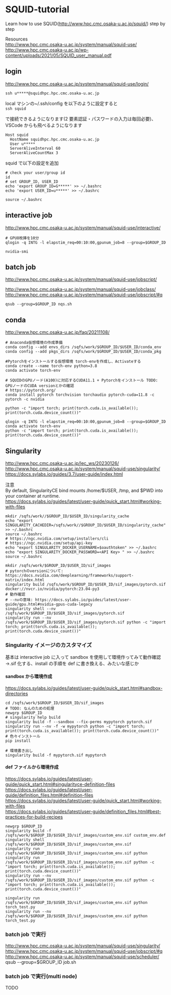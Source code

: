 # SQUID-tutorial

Learn how to use SQUID(http://www.hpc.cmc.osaka-u.ac.jp/squid/) step by step

Resources  
http://www.hpc.cmc.osaka-u.ac.jp/system/manual/squid-use/  
http://www.hpc.cmc.osaka-u.ac.jp/wp-content/uploads/2021/05/SQUID_user_manual.pdf

## login

http://www.hpc.cmc.osaka-u.ac.jp/system/manual/squid-use/login/

```
ssh u*****@squidhpc.hpc.cmc.osaka-u.ac.jp
```

local マシンの~/.ssh/config を以下のように設定すると  
`ssh squid`

で接続できるようになります(2 要素認証・パスワードの入力は毎回必要)、VSCode からも飛べるようになります

```
Host squid
  HostName squidhpc.hpc.cmc.osaka-u.ac.jp
  User u*****
  ServerAliveInterval 60
  ServerAliveCountMax 3
```

squid で以下の設定を追加

```
# check your user/group id
id
# set GROUP_ID, USER_ID
echo 'export GROUP_ID=G*****' >> ~/.bashrc
echo 'export USER_ID=u*****' >> ~/.bashrc

source ~/.bashrc
```

## interactive job

http://www.hpc.cmc.osaka-u.ac.jp/system/manual/squid-use/interactive/

```
# GPU8枚挿を10分
qlogin -q INTG -l elapstim_req=00:10:00,gpunum_job=8 --group=$GROUP_ID

nvidia-smi
```

## batch job

http://www.hpc.cmc.osaka-u.ac.jp/system/manual/squid-use/jobscript/

http://www.hpc.cmc.osaka-u.ac.jp/system/manual/squid-use/jobclass/  
http://www.hpc.cmc.osaka-u.ac.jp/system/manual/squid-use/jobscript/#q

```
qsub --group=$GROUP_ID nqs.sh
```

## conda

http://www.hpc.cmc.osaka-u.ac.jp/faq/20211108/

```
# Anaconda仮想環境の作成準備
conda config --add envs_dirs /sqfs/work/$GROUP_ID/$USER_ID/conda_env
conda config --add pkgs_dirs /sqfs/work/$GROUP_ID/$USER_ID/conda_pkg

#Pytorchをインストールする仮想環境 torch-envを作成し、Activateする
conda create --name torch-env python=3.8
conda activate torch-env

# SQUIDのGPUノード(A100)に対応するCUDA11.1 + Pytorchをインストール TODO: GPUノードのCUDA versionとかの確認
# https://pytorch.org/
conda install pytorch torchvision torchaudio pytorch-cuda=11.8 -c pytorch -c nvidia

python -c "import torch; print(torch.cuda.is_available()); print(torch.cuda.device_count())"
```

```
qlogin -q INTG -l elapstim_req=00:10:00,gpunum_job=8 --group=$GROUP_ID
conda activate torch-env
python -c "import torch; print(torch.cuda.is_available()); print(torch.cuda.device_count())"
```

## Singularity

http://www.hpc.cmc.osaka-u.ac.jp/lec_ws/20230126/  
http://www.hpc.cmc.osaka-u.ac.jp/system/manual/squid-use/singularity/  
https://docs.sylabs.io/guides/3.7/user-guide/index.html

注意  
By default, SingularityCE bind mounts /home/$USER, /tmp, and $PWD into your container at runtime.  
https://docs.sylabs.io/guides/latest/user-guide/quick_start.html#working-with-files

```
mkdir /sqfs/work//$GROUP_ID/$USER_ID/singularity_cache
echo "export SINGULARITY_CACHEDIR=/sqfs/work//$GROUP_ID/$USER_ID/singularity_cache" >> ~/.bashrc
source ~/.bashrc
# https://ngc.nvidia.com/setup/installers/cli
# https://ngc.nvidia.com/setup/api-key
echo "export SINGULARITY_DOCKER_USERNAME=$oauthtoken" >> ~/.bashrc
echo "export SINGULARITY_DOCKER_PASSWORD=<API Key> " >> ~/.bashrc
source ~/.bashrc

mkdir /sqfs/work/$GROUP_ID/$USER_ID/sif_images
# pytorchのversionについて: https://docs.nvidia.com/deeplearning/frameworks/support-matrix/index.html
singularity build /sqfs/work/$GROUP_ID/$USER_ID/sif_images/pytorch.sif docker://nvcr.io/nvidia/pytorch:23.04-py3
# 動作確認
# --nvの意味: https://docs.sylabs.io/guides/latest/user-guide/gpu.html#nvidia-gpus-cuda-legacy
singularity shell --nv /sqfs/work/$GROUP_ID/$USER_ID/sif_images/pytorch.sif
singularity run --nv /sqfs/work/$GROUP_ID/$USER_ID/sif_images/pytorch.sif python -c "import torch; print(torch.cuda.is_available()); print(torch.cuda.device_count())"
```

### Singularity イメージのカスタマイズ

基本は interactive job に入って sandbox を使用して環境作ってみて動作確認 →.sif 化する、install の手順を def に書き換える、みたいな感じか

#### sandbox から環境作成

https://docs.sylabs.io/guides/latest/user-guide/quick_start.html#sandbox-directories

```
cd /sqfs/work/$GROUP_ID/$USER_ID/sif_images
# TODO: なんのための処理
newgrp $GROUP_ID
# singularity help build
singularity build -f --sandbox --fix-perms mypytorch pytorch.sif
singularity run --nv -f -w mypytorch python -c "import torch; print(torch.cuda.is_available()); print(torch.cuda.device_count())"
# 色々インストール
pip install

# 環境書き出し
singularity build -f mypytorch.sif mypytorch
```

#### def ファイルから環境作成

https://docs.sylabs.io/guides/latest/user-guide/quick_start.html#singularityce-definition-files  
https://docs.sylabs.io/guides/latest/user-guide/definition_files.html#definition-files  
https://docs.sylabs.io/guides/latest/user-guide/quick_start.html#working-with-files  
https://docs.sylabs.io/guides/latest/user-guide/definition_files.html#best-practices-for-build-recipes

```
newgrp $GROUP_ID
singularity build -f /sqfs/work/$GROUP_ID/$USER_ID/sif_images/custom_env.sif custom_env.def
singularity shell /sqfs/work/$GROUP_ID/$USER_ID/sif_images/custom_env.sif
singularity run /sqfs/work/$GROUP_ID/$USER_ID/sif_images/custom_env.sif python
singularity run /sqfs/work/$GROUP_ID/$USER_ID/sif_images/custom_env.sif python -c "import torch; print(torch.cuda.is_available()); print(torch.cuda.device_count())"
singularity run --nv /sqfs/work/$GROUP_ID/$USER_ID/sif_images/custom_env.sif python -c "import torch; print(torch.cuda.is_available()); print(torch.cuda.device_count())"

singularity run /sqfs/work/$GROUP_ID/$USER_ID/sif_images/custom_env.sif python torch_test.py
singularity run --nv /sqfs/work/$GROUP_ID/$USER_ID/sif_images/custom_env.sif python torch_test.py
```

### batch job で実行

http://www.hpc.cmc.osaka-u.ac.jp/system/manual/squid-use/singularity/  
http://www.hpc.cmc.osaka-u.ac.jp/system/manual/squid-use/jobscript/#q  
http://www.hpc.cmc.osaka-u.ac.jp/system/manual/squid-use/scheduler/  
qsub --group=$GROUP_ID job.sh

### batch job で実行(multi node)

TODO
